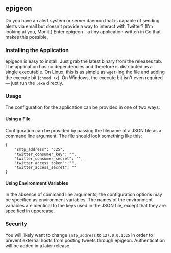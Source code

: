 ## epigeon

Do you have an alert system or server daemon that is capable of sending alerts via email but doesn't provide a way to interact with Twitter? (I'm looking at you, Monit.) Enter epigeon - a tiny application written in Go that makes this possible.

### Installing the Application

epigeon is easy to install. Just grab the latest binary from the releases tab. The application has no dependencies and therefore is distributed as a single executable. On Linux, this is as simple as `wget`-ing the file and adding the execute bit (`chmod +x`). On Windows, the execute bit isn't even required &mdash; just run the `.exe` directly.

### Usage

The configuration for the application can be provided in one of two ways:

#### Using a File

Configuration can be provided by passing the filename of a JSON file as a command line argument. The file should look something like this:

    {
        "smtp_address": ":25",
        "twitter_consumer_key": "",
        "twitter_consumer_secret": "",
        "twitter_access_token": "",
        "twitter_access_secret": ""
    }

#### Using Environment Variables

In the absence of command line arguments, the configuration options may be specified as environment variables. The names of the environment variables are identical to the keys used in the JSON file, except that they are specified in uppercase.

### Security

You will likely want to change `smtp_address` to `127.0.0.1:25` in order to prevent external hosts from posting tweets through epigeon. Authentication will be added in a later release.
